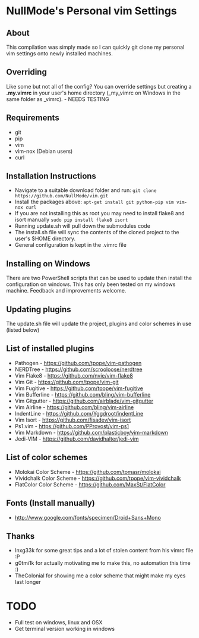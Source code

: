 # NullMode's Personal vim Settings

## About
This compilation was simply made so I can quickly git clone my personal
vim settings onto newly installed machines.

## Overriding
Like some but not all of the config? You can override settings but creating a
**.my.vimrc** in your user's home directory (_my_vimrc on Windows in the same
folder as _vimrc). - NEEDS TESTING

## Requirements
* git
* pip
* vim
 * vim-nox (Debian users)
* curl

## Installation Instructions
* Navigate to a suitable download folder and run:
`git clone https://github.com/NullMode/vim.git`
* Install the packages above: `apt-get install git python-pip vim vim-nox curl`
* If you are not installing this as root you may need to install flake8 and
  isort manually
`sudo pip install flake8 isort`
* Running update.sh will pull down the submodules code
* The install.sh file will sync the contents of the cloned project to the user's $HOME directory.
* General configuration is kept in the .vimrc file

## Installing on Windows

There are two PowerShell scripts that can be used to update then install the configuration on windows. This has only been tested on my windows machine. Feedback and improvements welcome.

## Updating plugins
The update.sh file will update the project, plugins and color schemes in use (listed below)

## List of installed plugins
* Pathogen - https://github.com/tpope/vim-pathogen
* NERDTree - https://github.com/scrooloose/nerdtree
* Vim Flake8 - https://github.com/nvie/vim-flake8
* Vim Git - https://github.com/tpope/vim-git
* Vim Fugitive - https://github.com/tpope/vim-fugitive
* Vim Bufferline - https://github.com/bling/vim-bufferline
* Vim Gitgutter - https://github.com/airblade/vim-gitgutter
* Vim Airline - https://github.com/bling/vim-airline
* IndentLine - https://github.com/Yggdroot/indentLine
* Vim Isort - https://github.com/fisadev/vim-isort
* Ps1.vim - https://github.com/PProvost/vim-ps1
* Vim Markdown - https://github.com/plasticboy/vim-markdown
* Jedi-VIM - https://github.com/davidhalter/jedi-vim

## List of color schemes
* Molokai Color Scheme - https://github.com/tomasr/molokai
* Vividchalk Color Scheme - https://github.com/tpope/vim-vividchalk
* FlatColor Color Scheme - https://github.com/MaxSt/FlatColor

## Fonts (Install manually)
+ http://www.google.com/fonts/specimen/Droid+Sans+Mono

## Thanks
* lnxg33k for some great tips and a lot of stolen content from his vimrc
file :P
* g0tmi1k for actually motivating me to make this, no automation this time :)
* TheColonial for showing me a color scheme that might make my eyes last longer

# TODO
+ Full test on windows, linux and OSX
+ Get terminal version working in windows
